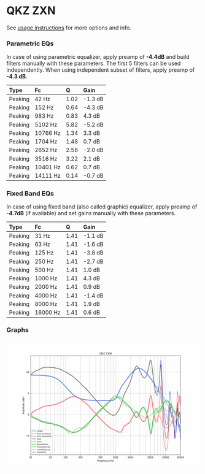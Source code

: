 # QKZ ZXN
See [usage instructions](https://github.com/jaakkopasanen/AutoEq#usage) for more options and info.

### Parametric EQs
In case of using parametric equalizer, apply preamp of **-4.4dB** and build filters manually
with these parameters. The first 5 filters can be used independently.
When using independent subset of filters, apply preamp of **-4.3 dB**.

| Type    | Fc       |    Q | Gain    |
|:--------|:---------|:-----|:--------|
| Peaking | 42 Hz    | 1.02 | -1.3 dB |
| Peaking | 152 Hz   | 0.64 | -4.3 dB |
| Peaking | 983 Hz   | 0.83 | 4.3 dB  |
| Peaking | 5102 Hz  | 5.82 | -5.2 dB |
| Peaking | 10766 Hz | 1.34 | 3.3 dB  |
| Peaking | 1704 Hz  | 1.48 | 0.7 dB  |
| Peaking | 2652 Hz  | 2.58 | -2.0 dB |
| Peaking | 3516 Hz  | 3.22 | 2.1 dB  |
| Peaking | 10401 Hz | 0.62 | 0.7 dB  |
| Peaking | 14111 Hz | 0.14 | -0.7 dB |

### Fixed Band EQs
In case of using fixed band (also called graphic) equalizer, apply preamp of **-4.7dB**
(if available) and set gains manually with these parameters.

| Type    | Fc       |    Q | Gain    |
|:--------|:---------|:-----|:--------|
| Peaking | 31 Hz    | 1.41 | -1.1 dB |
| Peaking | 63 Hz    | 1.41 | -1.6 dB |
| Peaking | 125 Hz   | 1.41 | -3.8 dB |
| Peaking | 250 Hz   | 1.41 | -2.7 dB |
| Peaking | 500 Hz   | 1.41 | 1.0 dB  |
| Peaking | 1000 Hz  | 1.41 | 4.3 dB  |
| Peaking | 2000 Hz  | 1.41 | 0.9 dB  |
| Peaking | 4000 Hz  | 1.41 | -1.4 dB |
| Peaking | 8000 Hz  | 1.41 | 1.9 dB  |
| Peaking | 16000 Hz | 1.41 | 0.6 dB  |

### Graphs
![](./QKZ%20ZXN.png)